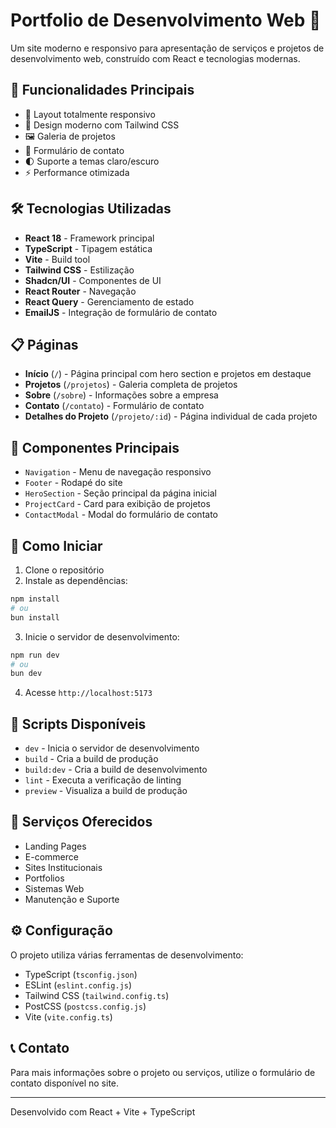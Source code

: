 # Portfolio de Desenvolvimento Web 🚀

Um site moderno e responsivo para apresentação de serviços e projetos de desenvolvimento web, construído com React e tecnologias modernas.

## 🌟 Funcionalidades Principais

- 📱 Layout totalmente responsivo
- 🎨 Design moderno com Tailwind CSS
- 🖼️ Galeria de projetos
- 📝 Formulário de contato
- 🌓 Suporte a temas claro/escuro
- ⚡ Performance otimizada

## 🛠️ Tecnologias Utilizadas

- **React 18** - Framework principal
- **TypeScript** - Tipagem estática
- **Vite** - Build tool
- **Tailwind CSS** - Estilização
- **Shadcn/UI** - Componentes de UI
- **React Router** - Navegação
- **React Query** - Gerenciamento de estado
- **EmailJS** - Integração de formulário de contato

## 📋 Páginas

- **Início** (`/`) - Página principal com hero section e projetos em destaque
- **Projetos** (`/projetos`) - Galeria completa de projetos
- **Sobre** (`/sobre`) - Informações sobre a empresa
- **Contato** (`/contato`) - Formulário de contato
- **Detalhes do Projeto** (`/projeto/:id`) - Página individual de cada projeto

## 🧩 Componentes Principais

- `Navigation` - Menu de navegação responsivo
- `Footer` - Rodapé do site
- `HeroSection` - Seção principal da página inicial
- `ProjectCard` - Card para exibição de projetos
- `ContactModal` - Modal do formulário de contato

## 🚀 Como Iniciar

1. Clone o repositório
2. Instale as dependências:
```bash
npm install
# ou
bun install
```

3. Inicie o servidor de desenvolvimento:
```bash
npm run dev
# ou
bun dev
```

4. Acesse `http://localhost:5173`

## 📜 Scripts Disponíveis

- `dev` - Inicia o servidor de desenvolvimento
- `build` - Cria a build de produção
- `build:dev` - Cria a build de desenvolvimento
- `lint` - Executa a verificação de linting
- `preview` - Visualiza a build de produção


## 🎨 Serviços Oferecidos

- Landing Pages
- E-commerce
- Sites Institucionais
- Portfolios
- Sistemas Web
- Manutenção e Suporte

## ⚙️ Configuração

O projeto utiliza várias ferramentas de desenvolvimento:

- TypeScript (`tsconfig.json`)
- ESLint (`eslint.config.js`)
- Tailwind CSS (`tailwind.config.ts`)
- PostCSS (`postcss.config.js`)
- Vite (`vite.config.ts`)

## 📞 Contato

Para mais informações sobre o projeto ou serviços, utilize o formulário de contato disponível no site.

---

Desenvolvido com React + Vite + TypeScript